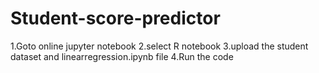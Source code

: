 # Student-score-predictor
1.Goto online jupyter notebook
2.select R notebook
3.upload the student dataset and linearregression.ipynb file
4.Run the code
